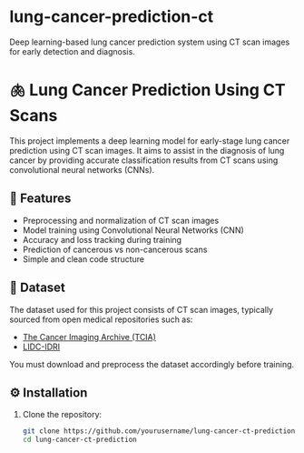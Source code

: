 # lung-cancer-prediction-ct
Deep learning-based lung cancer prediction system using CT scan images for early detection and diagnosis.
# 🫁 Lung Cancer Prediction Using CT Scans

This project implements a deep learning model for early-stage lung cancer prediction using CT scan images. It aims to assist in the diagnosis of lung cancer by providing accurate classification results from CT scans using convolutional neural networks (CNNs).

## 📌 Features

- Preprocessing and normalization of CT scan images
- Model training using Convolutional Neural Networks (CNN)
- Accuracy and loss tracking during training
- Prediction of cancerous vs non-cancerous scans
- Simple and clean code structure

## 📂 Dataset

The dataset used for this project consists of CT scan images, typically sourced from open medical repositories such as:

- [The Cancer Imaging Archive (TCIA)](https://www.cancerimagingarchive.net/)
- [LIDC-IDRI](https://wiki.cancerimagingarchive.net/display/Public/LIDC-IDRI)

You must download and preprocess the dataset accordingly before training.

## ⚙️ Installation

1. Clone the repository:
   ```bash
   git clone https://github.com/yourusername/lung-cancer-ct-prediction.git
   cd lung-cancer-ct-prediction
